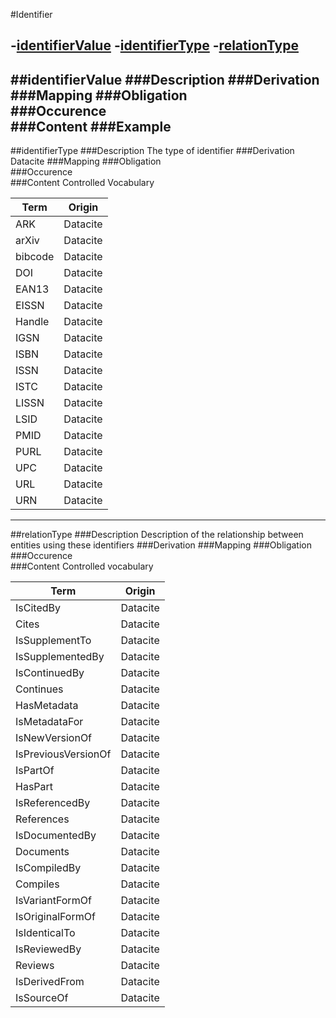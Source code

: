 #Identifier

-[identifierValue](#identifierValue-1)
-[identifierType](#identifierType-1)
-[relationType](#relationType-1)
------------------------                   


##identifierValue
###Description
###Derivation
###Mapping
###Obligation	
###Occurence	
###Content
###Example
------------------------
##identifierType
###Description
The type of identifier 
###Derivation
Datacite
###Mapping
###Obligation	
###Occurence	
###Content
Controlled Vocabulary

Term|Origin
----|------
ARK|Datacite
arXiv|Datacite
bibcode|Datacite
DOI|Datacite
EAN13|Datacite
EISSN|Datacite
Handle|Datacite
IGSN|Datacite
ISBN|Datacite
ISSN|Datacite
ISTC|Datacite
LISSN|Datacite
LSID|Datacite
PMID|Datacite
PURL|Datacite
UPC|Datacite
URL|Datacite
URN|Datacite


-----------------------
##relationType
###Description
Description of the relationship between entities using these identifiers
###Derivation
###Mapping
###Obligation	
###Occurence	
###Content
Controlled vocabulary

Term|Origin
----|------
IsCitedBy|Datacite
Cites|Datacite
IsSupplementTo|Datacite
IsSupplementedBy|Datacite
IsContinuedBy|Datacite
Continues|Datacite
HasMetadata|Datacite
IsMetadataFor|Datacite
IsNewVersionOf|Datacite
IsPreviousVersionOf|Datacite
IsPartOf|Datacite
HasPart|Datacite
IsReferencedBy|Datacite
References|Datacite
IsDocumentedBy|Datacite
Documents|Datacite
IsCompiledBy|Datacite
Compiles|Datacite
IsVariantFormOf|Datacite
IsOriginalFormOf|Datacite
IsIdenticalTo|Datacite
IsReviewedBy|Datacite
Reviews|Datacite
IsDerivedFrom|Datacite
IsSourceOf|Datacite

